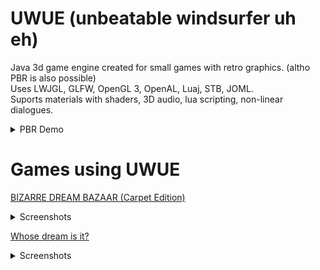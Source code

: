 # UWUE (unbeatable windsurfer uh eh)
Java 3d game engine created for small games with retro graphics. (altho PBR is also possible)  
Uses LWJGL, GLFW, OpenGL 3, OpenAL, Luaj, STB, JOML.  
Suports materials with shaders, 3D audio, lua scripting, non-linear dialogues.  

<details> 
  <summary>PBR Demo</summary>
  <img src="images/pbr/2022-9-1114.2.54.png">
  <img src="images/pbr/2022-9-1114.3.17.png">
  <img src="images/pbr/2022-9-1114.7.16.png">
  <img src="images/pbr/2022-9-1114.8.5.png">
  <img src="images/pbr/2022-9-1114.7.49.png">
  <img src="images/pbr/2022-9-1114.7.58.png">
</details>
  
# Games using UWUE  
[BIZARRE DREAM BAZAAR (Carpet Edition)](https://samael-kethill.itch.io/bizarre-dream-bazaar-carpet-edition) 
<details> 
  <summary>Screenshots</summary>
  <img src="images/bdb3.png">
  <img src="images/bdb4.png">
  <img src="images/bdb2.png">
  <img src="images/bdb.png">
</details>

[Whose dream is it?](https://samael-kethill.itch.io/whose-dream-is-it)  
<details> 
  <summary>Screenshots</summary>
  <img src="images/wdii4.png">
  <img src="images/wdii2.png">
  <img src="images/wdii3.png">
  <img src="images/wdii6.png">
  <img src="images/wdii5.png">
  <img src="images/wdii.png">
</details>

